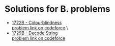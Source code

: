 #  Solutions for B. problems

- [1722B - Colourblindness](https://github.com/ShaadyEmad/Codeforces_Python_Solutions/blob/main/B/1722B%20-%20Colourblindness.py)\
[problem link on codeforce](https://codeforces.com/problemset/problem/1722/B)
\
- [1729B - Decode String](https://github.com/ShaadyEmad/Codeforces_Python_Solutions/blob/main/B/1729B%20-%20Decode%20String.py)\
[problem link on codeforce](https://codeforces.com/problemset/problem/1729/B)
